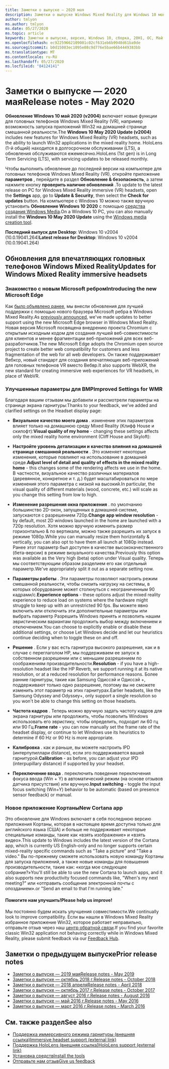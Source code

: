```yaml
---
title: Заметки о выпуске — 2020 мая
description: Заметки о выпуске Windows Mixed Reality для Windows 10 может 2020 обновление (также известное как 2004).
author: tmlyon
ms.author: tmlyon
ms.date: 05/27/2020
ms.topic: article
keywords: Заметки о выпуске, версия, Windows 10, сборка, 20H1, ОС, Май 2020, 2004
ms.openlocfilehash: ec92259662109001c02cf631eb6b9948d61ba9de
ms.sourcegitcommit: b0d15083ec1095e08c9d776e5bae66b4449383bb
ms.translationtype: MT
ms.contentlocale: ru-RU
ms.lasthandoff: 05/27/2020
ms.locfileid: "84124141"
---
```

# <a name="release-notes---may-2020"></a><span data-ttu-id="5cfee-104">Заметки о выпуске — 2020 мая</span><span class="sxs-lookup"><span data-stu-id="5cfee-104">Release notes - May 2020</span></span>

<span data-ttu-id="5cfee-105">**Обновление Windows 10 май 2020 (v2004)** включает новые функции для головных телефонов Windows Mixed Reality (VR), например возможность запуска приложений Win32 на домашней странице смешанной реальности.</span><span class="sxs-lookup"><span data-stu-id="5cfee-105">The **Windows 10 May 2020 Update (v2004)** includes new features for Windows Mixed Reality (VR) headsets, such as the ability to launch Win32 applications in the mixed reality home.</span></span> <span data-ttu-id="5cfee-106">HoloLens (1-й общий) находится в долгосрочном обслуживании (LTS), а обновления обслуживаются ежемесячно.</span><span class="sxs-lookup"><span data-stu-id="5cfee-106">HoloLens (1st gen) is in Long Term Servicing (LTS), with servicing updates to be released monthly.</span></span>

<span data-ttu-id="5cfee-107">Чтобы выполнить обновление до последней версии на компьютере для головных телефонов Windows Mixed Reality (VR), откройте приложение **параметров** , перейдите в раздел **Обновление & безопасность**, а затем нажмите кнопку **проверить наличие обновлений** .</span><span class="sxs-lookup"><span data-stu-id="5cfee-107">To update to the latest release on PC for Windows Mixed Reality immersive (VR) headsets, open the **Settings** app, go to **Update & Security**, then select the **Check for updates** button.</span></span> <span data-ttu-id="5cfee-108">На компьютере с Windows 10 можно также вручную установить **Обновление Windows 10 2020** с помощью [средства создания Windows Media](https://www.microsoft.com/software-download/windows10).</span><span class="sxs-lookup"><span data-stu-id="5cfee-108">On a Windows 10 PC, you can also manually install the **Windows 10 May 2020 Update** using the [Windows media creation tool](https://www.microsoft.com/software-download/windows10).</span></span>

<span data-ttu-id="5cfee-109">**Последний выпуск для Desktop**: Windows 10 v2004 (10.0.19041.264)</span><span class="sxs-lookup"><span data-stu-id="5cfee-109">**Latest release for Desktop**: Windows 10 v2004 (10.0.19041.264)</span></span>

## <a name="updates-for-windows-mixed-reality-immersive-headsets"></a><span data-ttu-id="5cfee-110">Обновления для впечатляющих головных телефонов Windows Mixed Reality</span><span class="sxs-lookup"><span data-stu-id="5cfee-110">Updates for Windows Mixed Reality immersive headsets</span></span>

### <a name="introducing-the-new-microsoft-edge"></a><span data-ttu-id="5cfee-111">Знакомство с новым Microsoft ребром</span><span class="sxs-lookup"><span data-stu-id="5cfee-111">Introducing the new Microsoft Edge</span></span>
<span data-ttu-id="5cfee-112">Как [было объявлено ранее](https://docs.microsoft.com/windows/mixed-reality/new-microsoft-edge), мы внесли обновления для лучшей поддержки с помощью нового браузера Microsoft ребра в Windows Mixed Reality.</span><span class="sxs-lookup"><span data-stu-id="5cfee-112">As [previously announced](https://docs.microsoft.com/windows/mixed-reality/new-microsoft-edge), we've made updates to better support using the new Microsoft Edge browser in Windows Mixed Reality.</span></span> <span data-ttu-id="5cfee-113">Новая версия Microsoft посвящена внедрению проекта Chromium с открытым исходным кодом для создания лучшей веб-совместимости для клиентов и менее фрагментации веб-приложений для всех веб-разработчиков.</span><span class="sxs-lookup"><span data-stu-id="5cfee-113">The new Microsoft Edge adopts the Chromium open source project to create better web compatibility for customers and less fragmentation of the web for all web developers.</span></span> <span data-ttu-id="5cfee-114">Он также поддерживает Вебкср, новый стандарт для создания впечатляющих веб-приложений для головных телефонов VR вместо Вебвр.</span><span class="sxs-lookup"><span data-stu-id="5cfee-114">It also supports WebXR, the new standard for creating immersive web experiences for VR headsets, in place of WebVR.</span></span>

### <a name="improved-settings-for-wmr"></a><span data-ttu-id="5cfee-115">Улучшенные параметры для ВМР</span><span class="sxs-lookup"><span data-stu-id="5cfee-115">Improved Settings for WMR</span></span>
<span data-ttu-id="5cfee-116">Благодаря вашим отзывам мы добавили и рассмотрели параметры на странице экрана гарнитуры:</span><span class="sxs-lookup"><span data-stu-id="5cfee-116">Thanks to your feedback, we've added and clarified settings on the Headset display page:</span></span>

* <span data-ttu-id="5cfee-117">**Визуальное качество моего дома** . изменение этих параметров влияет только на домашнюю среду Mixed Reality (Клифф House и скилофт):</span><span class="sxs-lookup"><span data-stu-id="5cfee-117">**Visual quality of my home** - changing these settings affects only the mixed reality home environment (Cliff House and Skyloft):</span></span>

* <span data-ttu-id="5cfee-118">**Настройте уровень детализации и качество влияния на домашней странице смешанной реальности** . Это изменяет некоторые изменения, которые повлияют на использование в домашней среде.</span><span class="sxs-lookup"><span data-stu-id="5cfee-118">**Adjust level of detail and quality of effects in the mixed reality home** - this changes some of the rendering affects we use in the home.</span></span> <span data-ttu-id="5cfee-119">В частности, визуальное качество различных материалов (деревянное, конкретное и т. д.) будет масштабироваться по мере изменения этого параметра с низкой на высокий.</span><span class="sxs-lookup"><span data-stu-id="5cfee-119">In particular, the visual quality of different materials (wood, concrete, etc.) will scale as you change this setting from low to high.</span></span>

* <span data-ttu-id="5cfee-120">**Изменение разрешения окна приложения** . по умолчанию большинство 2D-окон, запущенных в домашней системе, запускаются с разрешением 720p.</span><span class="sxs-lookup"><span data-stu-id="5cfee-120">**Change app window resolution** - by default, most 2D windows launched in the home are launched with a 720p resolution.</span></span> <span data-ttu-id="5cfee-121">Хотя можно вручную изменить размер горизонтально & по вертикали, можно также разрешить их запуск в режиме 1080p.</span><span class="sxs-lookup"><span data-stu-id="5cfee-121">While you can manually resize them horizontally & vertically, you can also opt to have them all launch at 1080p instead.</span></span> <span data-ttu-id="5cfee-122">Ранее этот параметр был доступен в качестве высококачественного (бета-версии) в режиме визуального качества.</span><span class="sxs-lookup"><span data-stu-id="5cfee-122">Previously this option was available as the Very high (beta) option under Visual quality.</span></span> <span data-ttu-id="5cfee-123">Теперь мы соответствующим образом разделием его как отдельный параметр.</span><span class="sxs-lookup"><span data-stu-id="5cfee-123">We've appropriately split it out as a separate setting now.</span></span>

* <span data-ttu-id="5cfee-124">**Параметры работы** . Эти параметры позволяют настроить режим смешанной реальности, чтобы снизить нагрузку на системы, в которых оборудование может столкнуться с неограниченным 90 кадрами/с.</span><span class="sxs-lookup"><span data-stu-id="5cfee-124">**Experience options** - these options adjust the mixed reality experience to reduce load on systems where the hardware might struggle to keep up with an unrestricted 90 fps.</span></span> <span data-ttu-id="5cfee-125">Вы можете явно включить или отключить эти дополнительные параметры или выбрать параметр Разрешить Windows принять и позволить нашим эвристическим вариантам продолжить выбор между включением и отключением.</span><span class="sxs-lookup"><span data-stu-id="5cfee-125">You can choose to explicitly enable or disable these additional settings, or choose Let Windows decide and let our heuristics continue deciding when to toggle these on and off.</span></span>

* <span data-ttu-id="5cfee-126">**Решение** . Если у вас есть гарнитура высокого разрешения, как и в случае с переглаголом HP, мы поддерживаем ее запуск в собственном разрешении или с меньшим разрешением по соображениям производительности.</span><span class="sxs-lookup"><span data-stu-id="5cfee-126">**Resolution** - if you have a high-resolution headset like the HP Reverb, we support running it at its native resolution, or at a reduced resolution for performance reasons.</span></span> <span data-ttu-id="5cfee-127">Более ранние гарнитуры, такие как Samsung Одиссэй и Одиссэй +, поддерживают только одно разрешение, поэтому вы не сможете изменить этот параметр на этих гарнитурах.</span><span class="sxs-lookup"><span data-stu-id="5cfee-127">Earlier headsets, like the Samsung Odyssey and Odyssey+, only support a single resolution so you won't be able to change this setting on those headsets.</span></span>

* <span data-ttu-id="5cfee-128">**Частота кадров** . Теперь можно вручную задать частоту кадров для экрана гарнитуры или продолжить, чтобы позволить Windows использовать его эвристику, чтобы определить, подходит ли 60 гц или 90 Гц.</span><span class="sxs-lookup"><span data-stu-id="5cfee-128">**Frame rate** - you can now manually set the frame rate of the headset display, or continue to let Windows use its heuristics to determine if 60 Hz or 90 Hz is more appropriate.</span></span>

* <span data-ttu-id="5cfee-129">**Калибровка** . как и раньше, вы можете настроить IPD (интерпупиллари distance), если это поддерживается вашей гарнитурой.</span><span class="sxs-lookup"><span data-stu-id="5cfee-129">**Calibration** - as before, you can adjust your IPD (interpupillary distance) if supported by your headset.</span></span>

* <span data-ttu-id="5cfee-130">**Переключение ввода** . переключить поведение переключения фокуса ввода (Win + Y) в автоматический режим (на основе отзывов датчика присутствия) или вручную.</span><span class="sxs-lookup"><span data-stu-id="5cfee-130">**Input switching** - toggle the input focus switching (Win+Y) behavior to be automatic (based on presence sensor feedback) or manual.</span></span>

### <a name="new-cortana-app"></a><span data-ttu-id="5cfee-131">Новое приложение Кортаны</span><span class="sxs-lookup"><span data-stu-id="5cfee-131">New Cortana app</span></span>
<span data-ttu-id="5cfee-132">Это обновление для Windows включает в себя последнюю версию приложения Кортаны, которая в настоящее время доступна только для английского языка (США) и больше не поддерживает некоторые специальные команды, такие как «взять изображение» и «взять видео».</span><span class="sxs-lookup"><span data-stu-id="5cfee-132">This update to Windows includes the latest version of the Cortana app, which is currently US English-only and no longer supports certain mixed-reality specific commands such as "Take a picture" and "Take a video."</span></span> <span data-ttu-id="5cfee-133">Вы по-прежнему сможете использовать новую команду Кортаны для запуска приложений, а также новые команды для повышения производительности, такие как: «когда мое следующее собрание?»</span><span class="sxs-lookup"><span data-stu-id="5cfee-133">You'll still be able to use the new Cortana to launch apps, and it also supports new productivity focused commands like, "When's my next meeting?"</span></span> <span data-ttu-id="5cfee-134">или «отправить сообщение электронной почты с <name> опозданием».</span><span class="sxs-lookup"><span data-stu-id="5cfee-134">or "Send an email to <name> that I'm running late."</span></span>

#### <a name="please-help-us-improve"></a><span data-ttu-id="5cfee-135">Помогите нам улучшить!</span><span class="sxs-lookup"><span data-stu-id="5cfee-135">Please help us improve!</span></span>
<span data-ttu-id="5cfee-136">Мы постоянно будем искать улучшения совместимости.</span><span class="sxs-lookup"><span data-stu-id="5cfee-136">We continually look to improve compatibility.</span></span>  <span data-ttu-id="5cfee-137">Если вы нашли в Windows Mixed Reality избранное приложение Win32, которое работает неправильно, отправьте отзыв через наш [центр обратной связи](https://support.microsoft.com//help/4021566/windows-10-send-feedback-to-microsoft-with-feedback-hub).</span><span class="sxs-lookup"><span data-stu-id="5cfee-137">If you find your favorite classic Win32 application not behaving correctly while in Windows Mixed Reality, please submit feedback via our [Feedback Hub](https://support.microsoft.com//help/4021566/windows-10-send-feedback-to-microsoft-with-feedback-hub).</span></span>

## <a name="prior-release-notes"></a><span data-ttu-id="5cfee-138">Заметки о предыдущем выпуске</span><span class="sxs-lookup"><span data-stu-id="5cfee-138">Prior release notes</span></span>

* [<span data-ttu-id="5cfee-139">Заметки о выпуске — 2019 мая</span><span class="sxs-lookup"><span data-stu-id="5cfee-139">Release notes - May 2019</span></span>](release-notes-may-2019.md)
* [<span data-ttu-id="5cfee-140">Заметки о выпуске — октябрь 2018 г.</span><span class="sxs-lookup"><span data-stu-id="5cfee-140">Release notes - October 2018</span></span>](release-notes-october-2018.md)
* [<span data-ttu-id="5cfee-141">Заметки о выпуске — 2018 апреля</span><span class="sxs-lookup"><span data-stu-id="5cfee-141">Release notes - April 2018</span></span>](release-notes-april-2018.md)
* [<span data-ttu-id="5cfee-142">Заметки о выпуске — октябрь 2017 г.</span><span class="sxs-lookup"><span data-stu-id="5cfee-142">Release notes - October 2017</span></span>](release-notes-october-2017.md)
* [<span data-ttu-id="5cfee-143">Заметки о выпуске — август 2016 г.</span><span class="sxs-lookup"><span data-stu-id="5cfee-143">Release notes - August 2016</span></span>](release-notes-august-2016.md)
* [<span data-ttu-id="5cfee-144">Заметки о выпуске — май 2016 г.</span><span class="sxs-lookup"><span data-stu-id="5cfee-144">Release notes - May 2016</span></span>](release-notes-may-2016.md)
* [<span data-ttu-id="5cfee-145">Заметки о выпуске — март 2016 г.</span><span class="sxs-lookup"><span data-stu-id="5cfee-145">Release notes - March 2016</span></span>](release-notes-march-2016.md)

## <a name="see-also"></a><span data-ttu-id="5cfee-146">См. также раздел</span><span class="sxs-lookup"><span data-stu-id="5cfee-146">See also</span></span>
* [<span data-ttu-id="5cfee-147">Поддержка иммерсивного режима гарнитуры (внешняя ссылка)</span><span class="sxs-lookup"><span data-stu-id="5cfee-147">Immersive headset support (external link)</span></span>](https://docs.microsoft.com/windows/mixed-reality/enthusiast-guide/troubleshooting-windows-mixed-reality)
* [<span data-ttu-id="5cfee-148">Поддержка HoloLens (внешняя ссылка)</span><span class="sxs-lookup"><span data-stu-id="5cfee-148">HoloLens support (external link)</span></span>](https://support.microsoft.com/products/hololens)
* [<span data-ttu-id="5cfee-149">Установка средств</span><span class="sxs-lookup"><span data-stu-id="5cfee-149">Install the tools</span></span>](install-the-tools.md)
* [<span data-ttu-id="5cfee-150">Отправьте нам отзыв</span><span class="sxs-lookup"><span data-stu-id="5cfee-150">Give us feedback</span></span>](give-us-feedback.md)
